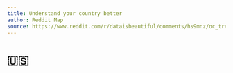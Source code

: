 ```yaml
---
title: Understand your country better 
author: Reddit Map
source: https://www.reddit.com/r/dataisbeautiful/comments/hs9mnz/oc_trending_google_searches_by_state_between_2018/
---
```


# 🇺🇸